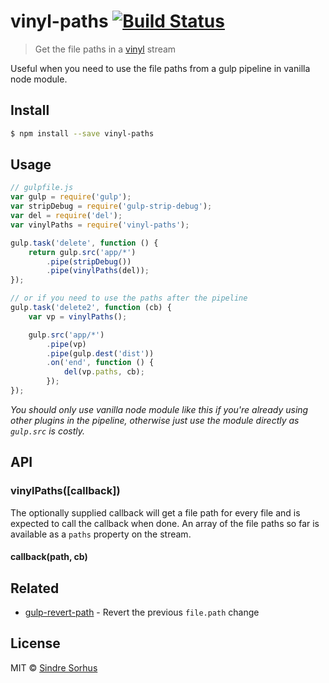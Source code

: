 # vinyl-paths [![Build Status](https://travis-ci.org/sindresorhus/vinyl-paths.svg?branch=master)](https://travis-ci.org/sindresorhus/vinyl-paths)

> Get the file paths in a [vinyl](https://github.com/wearefractal/vinyl) stream

Useful when you need to use the file paths from a gulp pipeline in vanilla node module.


## Install

```sh
$ npm install --save vinyl-paths
```


## Usage

```js
// gulpfile.js
var gulp = require('gulp');
var stripDebug = require('gulp-strip-debug');
var del = require('del');
var vinylPaths = require('vinyl-paths');

gulp.task('delete', function () {
	return gulp.src('app/*')
		.pipe(stripDebug())
		.pipe(vinylPaths(del));
});

// or if you need to use the paths after the pipeline
gulp.task('delete2', function (cb) {
	var vp = vinylPaths();

	gulp.src('app/*')
		.pipe(vp)
		.pipe(gulp.dest('dist'))
		.on('end', function () {
			del(vp.paths, cb);
		});
});
```

*You should only use vanilla node module like this if you're already using other plugins in the pipeline, otherwise just use the module directly as `gulp.src` is costly.*


## API

### vinylPaths([callback])

The optionally supplied callback will get a file path for every file and is expected to call the callback when done. An array of the file paths so far is available as a `paths` property on the stream.

#### callback(path, cb)


## Related

- [gulp-revert-path](https://github.com/sindresorhus/gulp-revert-path) - Revert the previous `file.path` change


## License

MIT © [Sindre Sorhus](http://sindresorhus.com)
